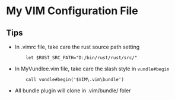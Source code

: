 # My VIM Configuration File

## Tips

- In .vimrc file, take care the rust source path setting 

	```viml
		let $RUST_SRC_PATH="D:/bin/rust/rust/src/"
	```
- In MyVundlee.vim file, take care the slash style in `vundle#begin`

	```viml
		call vundle#begin('$VIM\.vim\bundle')
	```

- All bundle plugin will clone in .vim/bundle/ foler
